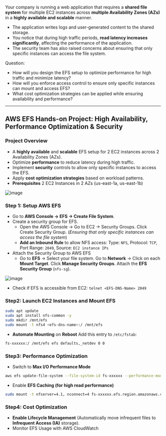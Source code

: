 Your company is running a web application that requires a **shared file system** for multiple EC2 instances across **multiple Availability Zones (AZs)** in a **highly available and scalable** manner.
- The application writes logs and user-generated content to the shared storage.
- You notice that during high traffic periods, **read latency increases significantly**, affecting the performance of the application.
- The security team has also raised concerns about ensuring that only specific instances can access the file system.

Question:
- How will you design the EFS setup to optimize performance for high traffic and minimize latency?
- How will you enforce access control to ensure only specific instances can mount and access EFS?
- What cost optimization strategies can be applied while ensuring availability and performance?

---

## AWS EFS Hands-on Project: High Availability, Performance Optimization & Security ##
### Project Overview ###
- A **highly available** and **scalable** EFS setup for 2 EC2 instances across 2 Availability Zones (AZs).
- Optimize **performance** to reduce latency during high traffic.
- Implement **security** controls to allow only specific instances to access the EFS.
- Apply **cost optimization strategies** based on workload patterns.
- **Prerequisites** 2 EC2 Instances in 2 AZs (us-east-1a, us-east-1b)

![image](https://github.com/user-attachments/assets/1c6a90cf-39e5-4b2a-96ae-3294108e8f51)


### Step 1: Setup AWS EFS ###
- Go to **AWS Console → EFS → Create File System**.
- Create a security group for EFS.
  - Open the AWS Console → Go to EC2 → Security Groups. Click Create Security Group. (*Ensuring that only specific instances can access the file system*)
  - **Add an Inbound Rule** to allow NFS access: Type: `NFS`, Protocol: `TCP`, Port Range: `2049`, Source: `EC2 instance IPs`
- Attach the Security Group to AWS EFS
  - Go to **EFS** → Select your file system. Go to **Network** → Click on each **Mount Target**. Click **Manage Security Groups**. Attach the **EFS Security Group** (`nfs-sg`).

![image](https://github.com/user-attachments/assets/4096c5ce-b542-45c9-bc31-0cf4fb884c30)

- Check if EFS is accessible from EC2: `telnet <EFS-DNS-Name> 2049`

### Step2: Launch EC2 Instances and Mount EFS ###
```bash
sudo apt update
sudo apt install nfs-common -y
sudo mkdir /mnt/efs
sudo mount -t nfs4 <efs-dns-name>:/ /mnt/efs
```
- **Automate Mounting** on **Reboot** Add this entry to `/etc/fstab`:
```bash
fs-xxxxxx:/ /mnt/efs efs defaults,_netdev 0 0
```

### Step3: Performance Optimization ###
- Switch to **Max I/O Performance Mode**
```bash
aws efs update-file-system --file-system-id fs-xxxxxx --performance-mode maxIO
```

- Enable **EFS Caching (for high read performance)**
```bash
sudo mount -t nfserver=4.1, nconnect=4 fs-xxxxxx.efs.region.amazonaws.com:/ /mnt/efs
```

### Step4: Cost Optimization ###
- **Enable Lifecycle Management** (Automatically move infrequent files to **Infrequent Access (IA)** storage).
- Monitor EFS Usage with AWS CloudWatch



